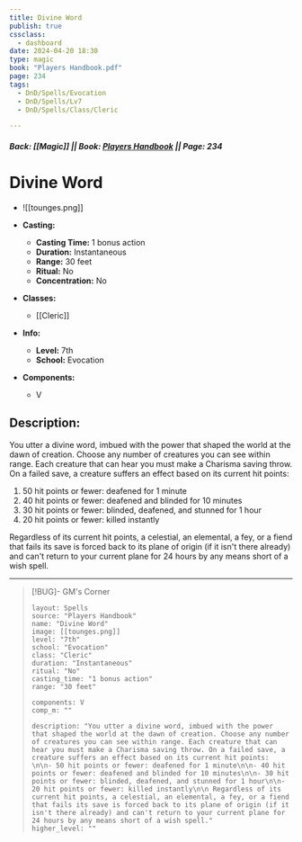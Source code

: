 ```yaml
---
title: Divine Word
publish: true
cssclass:
  - dashboard
date: 2024-04-20 18:30
type: magic
book: "Players Handbook.pdf"
page: 234
tags:
  - DnD/Spells/Evocation
  - DnD/Spells/Lv7
  - DnD/Spells/Class/Cleric

---
```


##### Back: [[Magic]] || Book: [Players Handbook](https://drive.google.com/drive/folders/1O5bhpYizcIT5xxAoLOuzCRht_PVS7VSG?usp=sharing) || Page: 234

# Divine Word
- ![[tounges.png]]
- **Casting:**
    - **Casting Time:** 1 bonus action
    - **Duration:** Instantaneous
    - **Range:** 30 feet
    - **Ritual:** No
    - **Concentration:** No
- **Classes:**
    - [[Cleric]]

- **Info:**
    - **Level:** 7th
    - **School:** Evocation
- **Components:**
    - V


## Description:
You utter a divine word, imbued with the power that shaped the world at the dawn of creation. Choose any number of creatures you can see within range. Each creature that can hear you must make a Charisma saving throw. On a failed save, a creature suffers an effect based on its current hit points: 

1. 50 hit points or fewer: deafened for 1 minute
2. 40 hit points or fewer: deafened and blinded for 10 minutes
3. 30 hit points or fewer: blinded, deafened, and stunned for 1 hour
4. 20 hit points or fewer: killed instantly

 Regardless of its current hit points, a celestial, an elemental, a fey, or a fiend that fails its save is forced back to its plane of origin (if it isn't there already) and can't return to your current plane for 24 hours by any means short of a wish spell.



---

> [!BUG]- GM's Corner
>
> ```statblock
> layout: Spells
> source: "Players Handbook"
> name: "Divine Word"
> image: [[tounges.png]]
> level: "7th"
> school: "Evocation"
> class: "Cleric"
> duration: "Instantaneous"
> ritual: "No"
> casting_time: "1 bonus action"
> range: "30 feet"
>
> components: V
> comp_m: ""
>
> description: "You utter a divine word, imbued with the power that shaped the world at the dawn of creation. Choose any number of creatures you can see within range. Each creature that can hear you must make a Charisma saving throw. On a failed save, a creature suffers an effect based on its current hit points: \n\n- 50 hit points or fewer: deafened for 1 minute\n\n- 40 hit points or fewer: deafened and blinded for 10 minutes\n\n- 30 hit points or fewer: blinded, deafened, and stunned for 1 hour\n\n- 20 hit points or fewer: killed instantly\n\n Regardless of its current hit points, a celestial, an elemental, a fey, or a fiend that fails its save is forced back to its plane of origin (if it isn't there already) and can't return to your current plane for 24 hours by any means short of a wish spell."
> higher_level: ""
> ```
